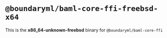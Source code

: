 # `@boundaryml/baml-core-ffi-freebsd-x64`

This is the **x86_64-unknown-freebsd** binary for `@boundaryml/baml-core-ffi`
